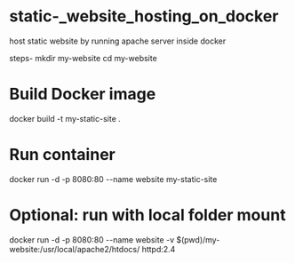 # static-_website_hosting_on_docker
host static website by running apache server inside docker

steps-
mkdir my-website
cd my-website

# Build Docker image
docker build -t my-static-site .

# Run container
docker run -d -p 8080:80 --name website my-static-site

# Optional: run with local folder mount
docker run -d -p 8080:80 --name website -v $(pwd)/my-website:/usr/local/apache2/htdocs/ httpd:2.4
